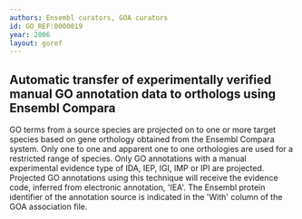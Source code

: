 ```yaml
--- 
authors: Ensembl curators, GOA curators
id: GO_REF:0000019
year: 2006
layout: goref
---
```


## Automatic transfer of experimentally verified manual GO annotation data to orthologs using Ensembl Compara

GO terms from a source species are projected on to one or more target species based on gene orthology obtained from the Ensembl Compara system. Only one to one and apparent one to one orthologies are used for a restricted range of species. Only GO annotations with a manual experimental evidence type of IDA, IEP, IGI, IMP or IPI are projected. Projected GO annotations using this technique will receive the evidence code, inferred from electronic annotation, 'IEA'. The Ensembl protein identifier of the annotation source is indicated in the 'With' column of the GOA association file.
